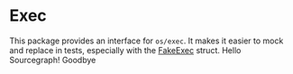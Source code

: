 # Exec

This package provides an interface for `os/exec`. It makes it easier to mock
and replace in tests, especially with the [FakeExec](testing/fake_exec.go)
struct.
Hello Sourcegraph!
Goodbye
